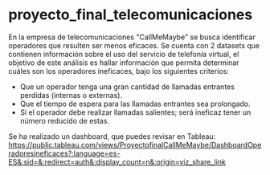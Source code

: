 # proyecto_final_telecomunicaciones
En la empresa de telecomunicaciones "CallMeMaybe" se busca identificar operadores que resulten ser menos eficaces.
Se cuenta con 2 datasets que contienen información sobre el uso del servicio de telefonía virtual, el objetivo de este análisis es hallar información que permita determinar cuáles son los operadores ineficaces, bajo los siguientes criterios:

- Que un operador tenga una gran cantidad de llamadas entrantes perdidas (internas o externas).
- Que el tiempo de espera para las llamadas entrantes sea prolongado.
- Si el operador debe realizar llamadas salientes; será ineficaz tener un número reducido de estas.

Se ha realizado un dashboard, que puedes revisar en Tableau: https://public.tableau.com/views/ProyectofinalCallMeMaybe/DashboardOperadoresineficaces?:language=es-ES&:sid=&:redirect=auth&:display_count=n&:origin=viz_share_link